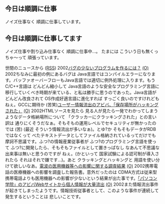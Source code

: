 ## 今日は順調に仕事

ノイズ仕事なく 順調に仕事しています。






## 今日は順調に仕事してます


ノイズ仕事や割り込み仕事なく 順調に仕事中…。
たまには こういう日も無くっちゃ～って 頑張っています。



世間のニュースから ([RSS](ig020703-news.xml)) 2002[バグの少ないプログラムを作るには？](http://itpro.nikkeibp.co.jp/free/ITPro/OPINION/20020628/1/) [(O)](http://itpro.nikkeibp.co.jp/free/ITPro/OPINION/20020628/1/) 2002ちなみに最初の例にあるバグは Java言語ではコンパイルエラーになります。バッファオーバーフローもJava言語では適切に例外処理に入ります。もう C/C++言語は どんどん縮小して Java言語のような安全なプログラミング言語に移行していくべき時期が来ている、と私は勝手に思うのであった。Java言語が どんどん改良されて OS作成好適言語に進化すれば すっごく良いのですけれどもねぇ。GCCに期待か (苦笑)[ユーザー情報流出のアビバ、「保存場所がハッキングされた」](http://www.zdnet.co.jp/news/0207/03/njbt_04.html) [(O)](http://www.zdnet.co.jp/news/0207/03/njbt_04.html) 2002HTMLソースを見たら 見る人が見たら一発でわかってしまうようなデータ格納場所について 「クラッカーにクラッキングされた」との言い訳は 通りにくそうだなぁ。そもそもの運用レベルでセキュリティが無かったのでは (苦) (最近 そういう情報流出が多いなぁ)。とゆ?か そもそもデータがRDBではなくって べたテキストデータとしてファイル格納されているってだけでも 摩訶不思議です。ふつ?の情報産業従事者が ふつ?のプログラミング言語を使って ふつ?に開発したら、そもそもファイルとして置きっぱなし なあんて不思議な出来事は無いと思うのですが ねぇ。(かといって 国家試験による認可制が導入されたら それはそれで嫌です…)。あと クラッキングとハッキングと 用語を使い分けて欲しいなあ。[電波の医用機器等への影響に関する調査結果](http://www.soumu.go.jp/s-news/2002/020702_3.html) [(O)](http://www.soumu.go.jp/s-news/2002/020702_3.html) 2002携帯電話の医療機器への影響を調査した報告書。意外だったのは CDMA方式は従来型携帯電話よりも医用機器への影響が少ないという結果が出た事です。[「パソコン学院」のアビバWebサイトから個人情報が大量流出](http://www.zdnet.co.jp/news/0207/02/njbt_05.html) [(O)](http://www.zdnet.co.jp/news/0207/02/njbt_05.html) 2002また情報流出事件が起きてしまったようです。情報技術従事者として、このような事件が連続して発生するということは 悲しいことです。